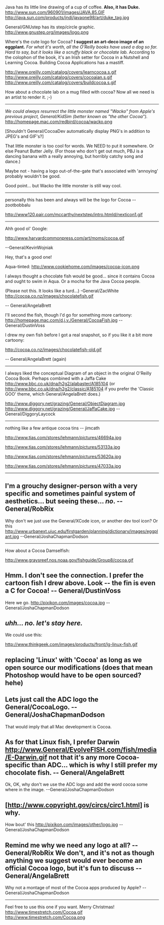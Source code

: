 Java has its little line drawing of a cup of coffee. **Also, it has Duke.**
http://www.sun.com/960901/images/JAVA.85.GIF
http://java.sun.com/products/jndi/javaone98/art/duke_tag.jpg

General/GNUstep has its step/circle graphic.
http://www.gnustep.org/images/logo.png

Where's the cute logo for Cocoa?
**I suggest an art-deco image of an eggplant.**
*For what it's worth, all the O'Reilly books have used a dog so far. Hard to say, but it looks like a scruffy black or chocolate lab.*
According to the colophon of the book, it's an Irish setter for Cocoa in a Nutshell and Learning Cocoa. Building Cocoa Applications has a mastiff.

http://www.oreilly.com/catalog/covers/learncocoa.s.gif http://www.oreilly.com/catalog/covers/cocoaian.s.gif http://www.oreilly.com/catalog/covers/buildcocoa.s.gif

How about a chocolate lab on a mug filled with cocoa? Now all we need is an artist to render it. ;-)

----

*We could always resurrect the little monster named "Wacko" from Apple's previous project, General/KidSim (better known as "the other Cocoa").*
http://homepage.mac.com/redbird/cocoa/wacko.png

[Shouldn't General/CocoaDev automatically display PNG's in addition to JPEG's and GIF's?]

That little monster is too cool for words. We NEED to put it somewhere. Or else Peanut Butter Jelly. (For those who don't get out much, PBJ is a dancing banana with a really annoying, but horribly catchy song and dance.)

Maybe not - having a logo out-of-the-gate that's associated with 'annoying' probably wouldn't be good.

Good point... but Wacko the little monster is still way cool. 

----

personally this has been and always will be the logo for Cocoa --zootbobbalu

http://www120.pair.com/mccarthy/nextstep/intro.htmld/nexticon1.gif

----

Ahh good ol' Google:

http://www.harvardcommonpress.com/art/moms/cocoa.gif 

--General/KevinWojniak

Hey, that's a good one!

Aqua-tinted: http://www.cookiehome.com/images/cocoa-icon.png

I always thought a chocolate fish would be good... since it contains Cocoa and ought to swim in Aqua. Or a mocha for the Java Cocoa people.

(Please not this. It looks like a turd...) -General/ZacWhite
http://cocoa.co.nz/images/chocolatefish.gif

-- General/AngelaBrett

I'll second the fish, though I'd go for something more cartoony:
http://homepage.mac.com/d.j.v./General/CocoaFish.jpg
--General/DustinVoss

I drew my own fish before I got a real snapshot, so if you like it a bit more cartoony:

http://cocoa.co.nz/images/chocolatefish-old.gif

-- General/AngelaBrett (again)

----

I always liked the conceptual Diagram of an object in the original O'Reilly Cocoa Book. 
Perhaps combined with a Jaffa Cake http://www.bbc.co.uk/dna/h2g2/alabaster/A185104 (or http://www.bbc.co.uk/dna/h2g2/classic/A185104 if you prefer the 'Classic GOO' theme, which General/AngelaBrett does.)

 http://www.diggory.net/grazing/General/ObjectDiagram.jpg http://www.diggory.net/grazing/General/JaffaCake.jpg
--General/DiggoryLaycock


----
nothing like a few antique cocoa tins -- jimcath

http://www.tias.com/stores/lehmann/pictures/46694a.jpg

http://www.tias.com/stores/lehmann/pictures/53133a.jpg

http://www.tias.com/stores/lehmann/pictures/53620a.jpg

http://www.tias.com/stores/lehmann/pictures/47033a.jpg

----

I'm a grouchy designer-person with a very specific and sometimes painful system of aesthetics... but seeing these... *no*. -- General/RobRix
----
Why don't we just use the General/XCode icon, or another dev tool icon? Or this http://www.urbanext.uiuc.edu/firstgarden/planning/dictionary/images/eggplant.jpg --General/JoshaChapmanDodson

----

How about a Cocoa Damselfish:

http://www.graysreef.nos.noaa.gov/fishguide/Group8/cocoa.gif

Hmm. I don't see the connection. I prefer the cartoon fish I drew above. Look -- the fin is even a C for Cocoa! -- General/DustinVoss
----
Here we go. http://pixikon.com/images/cocoa.jpg 
--General/JoshaChapmanDodson

*uhh... no. let's stay here.*
----

We could use this:

http://www.thinkgeek.com/images/products/front/lg-linux-fish.gif

replacing 'Linux' with 'Cocoa' as long as we open source our modifications (does that mean Photoshop would have to be open sourced? hehe)
----
Lets just call the ADC logo the General/CocoaLogo. --General/JoshaChapmanDodson
----
That would imply that all Mac development is Cocoa.

As for that Linux fish, I prefer Darwin 
http://www.General/EvolveFISH.com/fish/media/E-Darwin.gif
not that it's any more Cocoa-specific than ADC... which is why I still prefer my chocolate fish. -- General/AngelaBrett
----
Ok, OK, why don't we use the ADC logo and add the word cocoa some where in the image. --General/JoshaChapmanDodson 

[http://www.copyright.gov/circs/circ1.html] is why.
----
How bout' this http://pixikon.com/images/other/logo.jpg --General/JoshaChapmanDodson

Remind me why we need any logo at all? -- General/RobRix We don't, and it's not as though anything we suggest would ever become an official Cocoa logo, but it's fun to discuss -- General/AngelaBrett
----
Why not a montage of most of the Cocoa apps produced by Apple? --General/JoshaChapmanDodson

----

Feel free to use this one if you want.  Merry Christmas!
http://www.timestretch.com/Cocoa.gif
http://www.timestretch.com/Cocoa.png